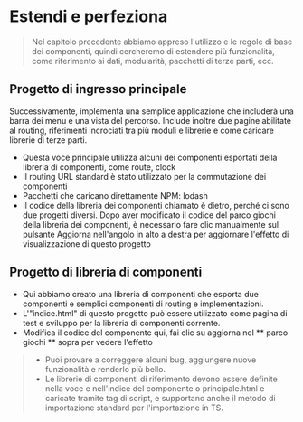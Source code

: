 <!--DESC: {icon:{name:"dashboard_customize",pkg:"mdi",type:"filled"},id:3} -->
# Estendi e perfeziona
> Nel capitolo precedente abbiamo appreso l'utilizzo e le regole di base dei componenti, quindi cercheremo di estendere più funzionalità, come riferimento ai dati, modularità, pacchetti di terze parti, ecc.

## Progetto di ingresso principale
Successivamente, implementa una semplice applicazione che includerà una barra dei menu e una vista del percorso. Include inoltre due pagine abilitate al routing, riferimenti incrociati tra più moduli e librerie e come caricare librerie di terze parti.
- Questa voce principale utilizza alcuni dei componenti esportati della libreria di componenti, come route, clock
- Il routing URL standard è stato utilizzato per la commutazione dei componenti
- Pacchetti che caricano direttamente NPM: lodash
- Il codice della libreria dei componenti chiamato è dietro, perché ci sono due progetti diversi. Dopo aver modificato il codice del parco giochi della libreria dei componenti, è necessario fare clic manualmente sul pulsante Aggiorna nell'angolo in alto a destra per aggiornare l'effetto di visualizzazione di questo progetto

<div><wcex-doc.com-playground files="['ext/app/index.html','ext/app/app.html','ext/app/app.css','ext/app/title.html','ext/app/footer.html','ext/app/data.json','ext/app/ page1.html','ext/app/page2.html']"></wcex-doc.com-playground></div>


## Progetto di libreria di componenti
- Qui abbiamo creato una libreria di componenti che esporta due componenti e semplici componenti di routing e implementazioni.
- L'"indice.html" di questo progetto può essere utilizzato come pagina di test e sviluppo per la libreria di componenti corrente.
- Modifica il codice del componente qui, fai clic su aggiorna nel ** parco giochi ** sopra per vedere l'effetto

<div><wcex-doc.com-playground files="['ext/ui/index.html','ext/ui/menu.html','ext/ui/clock.html','ext/ui/clock.css','ext/ui/time.html','ext/ui/route.html']"></wcex-doc.com-playground></div>

> - Puoi provare a correggere alcuni bug, aggiungere nuove funzionalità e renderlo più bello.
> - Le librerie di componenti di riferimento devono essere definite nella voce e nell'indice del componente o principale.html e caricate <meta> tramite tag di script, e supportano anche il metodo di importazione standard per l'importazione in TS.



